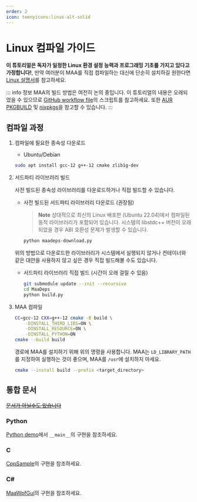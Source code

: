```yaml
---
order: 2
icon: teenyicons:linux-alt-solid
---
```


# Linux 컴파일 가이드

**이 튜토리얼은 독자가 일정한 Linux 환경 설정 능력과 프로그래밍 기초를 가지고 있다고 가정합니다!**, 만약 여러분이 MAA를 직접 컴파일하는 대신에 단순히 설치하길 원한다면 [Linux 설명서](../manual/device/linux.md)를 참고하세요.

::: info 정보
MAA의 빌드 방법은 여전히 논의 중입니다. 이 튜토리얼의 내용은 오래되었을 수 있으므로 [GitHub workflow file](https://github.com/MaaAssistantArknights/MaaAssistantArknights/blob/master/.github/workflows/ci.yml#L134)의 스크립트를 참고하세요. 또한 [AUR PKGBUILD](https://aur.archlinux.org/cgit/aur.git/tree/PKGBUILD?h=maa-assistant-arknights) 및 [nixpkgs](https://github.com/NixOS/nixpkgs/blob/nixos-unstable/pkgs/by-name/ma/maa-assistant-arknights/package.nix)을 참고할 수 있습니다.
:::



## 컴파일 과정

1. 컴파일에 필요한 종속성 다운로드

   - Ubuntu/Debian

   ```bash
   sudo apt install gcc-12 g++-12 cmake zlib1g-dev
   ```

2. 서드파티 라이브러리 빌드

   사전 빌드된 종속성 라이브러리를 다운로드하거나 직접 빌드할 수 있습니다.

   - 사전 빌드된 서드파티 라이브러리 다운로드 (권장됨)

     > **Note**
     > 상대적으로 최신의 Linux 배포판 (Ubuntu 22.04)에서 컴파일된 동적 라이브러리가 포함되어 있습니다. 시스템의 libstdc++ 버전이 오래되었을 경우 ABI 호환성 문제가 발생할 수 있습니다.

     ```bash
     python maadeps-download.py
     ```

   위의 방법으로 다운로드한 라이브러리가 시스템에서 실행되지 않거나 컨테이너와 같은 대안을 사용하지 않고 싶은 경우 직접 빌드해볼 수도 있습니다.

   - 서드파티 라이브러리 직접 빌드 (시간이 오래 걸릴 수 있음)

     ```bash
     git submodule update --init --recursive
     cd MaaDeps
     python build.py
     ```

3. MAA 컴파일

   ```bash
   CC=gcc-12 CXX=g++-12 cmake -B build \
       -DINSTALL_THIRD_LIBS=ON \
       -DINSTALL_RESOURCE=ON \
       -DINSTALL_PYTHON=ON
   cmake --build build
   ```

   경로에 MAA를 설치하기 위해 위의 명령을 사용합니다. MAA는 `LD_LIBRARY_PATH`를 지정하여 실행하는 것이 좋으며, MAA를 `/usr`에 설치하지 마세요.

   ```bash
   cmake --install build --prefix <target_directory>
   ```

## 통합 문서

[~~문서가 아닐수도 있습니다~~](../protocol/integration.md)

### Python

[Python demo](https://github.com/MaaAssistantArknights/MaaAssistantArknights/blob/master/src/Python/sample.py)에서 `__main__`의 구현을 참조하세요.

### C

[CppSample](https://github.com/MaaAssistantArknights/MaaAssistantArknights/blob/master/src/CppSample/main.cpp)의 구현을 참조하세요.

### C\#

[MaaWpfGui](https://github.com/MaaAssistantArknights/MaaAssistantArknights/blob/master/src/MaaWpfGui/Helper/AsstProxy.cs)의 구현을 참조하세요.



